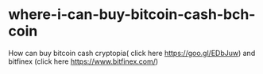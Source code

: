 # where-i-can-buy-bitcoin-cash-bch-coin
How can buy bitcoin cash  cryptopia( click here https://goo.gl/EDbJuw)  and bitfinex (click here https://www.bitfinex.com/)
